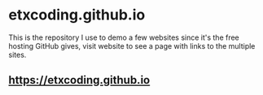 # etxcoding.github.io

This is the repository I use to demo a few websites since it's the free hosting GitHub gives, visit website to see a page with links to the multiple sites.

## https://etxcoding.github.io
